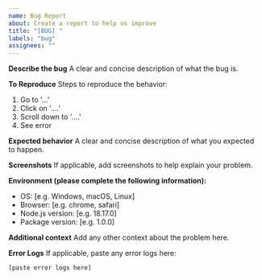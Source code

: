 ```yaml
---
name: Bug Report
about: Create a report to help us improve
title: "[BUG] "
labels: "bug"
assignees: ""
---
```


**Describe the bug**
A clear and concise description of what the bug is.

**To Reproduce**
Steps to reproduce the behavior:

1. Go to '...'
2. Click on '....'
3. Scroll down to '....'
4. See error

**Expected behavior**
A clear and concise description of what you expected to happen.

**Screenshots**
If applicable, add screenshots to help explain your problem.

**Environment (please complete the following information):**

- OS: [e.g. Windows, macOS, Linux]
- Browser: [e.g. chrome, safari]
- Node.js version: [e.g. 18.17.0]
- Package version: [e.g. 1.0.0]

**Additional context**
Add any other context about the problem here.

**Error Logs**
If applicable, paste any error logs here:

```
[paste error logs here]
```
